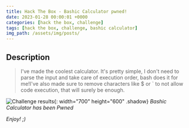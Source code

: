 ```yaml
---
title: Hack The Box - Bashic Calculator pwned!
date: 2023-01-28 00:00:01 +0000
categories: [hack the box, challenge]
tags: [hack the box, challenge, bashic calculator]
img_path: /assets/img/posts/
---
```


## Description

> I've made the coolest calculator. It's pretty simple, I don't need to parse the input and take care of execution order, bash does it for me!I've also made sure to remove characters like $ or ` to not allow code execution, that will surely be enough.

![Challenge results](htb-bashic-calculator-owned.png){: width="700" height="600" .shadow}
_Bashic Calculator has been Pwned_

_Enjoy! ;)_
